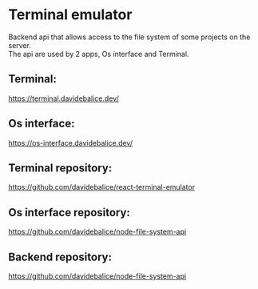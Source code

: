 
# Terminal emulator

Backend api that allows access to the file system of some projects on the server. 
<br />
The api are used by 2 apps, Os interface and Terminal.

## Terminal:

https://terminal.davidebalice.dev/

## Os interface:

https://os-interface.davidebalice.dev/

## Terminal repository:

https://github.com/davidebalice/react-terminal-emulator

## Os interface repository:

https://github.com/davidebalice/node-file-system-api

## Backend repository:

https://github.com/davidebalice/node-file-system-api
